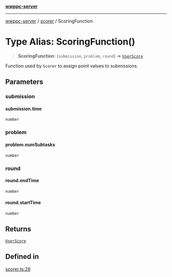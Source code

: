 [**wwppc-server**](../../README.md)

***

[wwppc-server](../../modules.md) / [scorer](../README.md) / ScoringFunction

# Type Alias: ScoringFunction()

> **ScoringFunction**: (`submission`, `problem`, `round`) => [`UserScore`](UserScore.md)

Function used by `Scorer` to assign point values to submissions.

## Parameters

### submission

#### submission.time

`number`

### problem

#### problem.numSubtasks

`number`

### round

#### round.endTime

`number`

#### round.startTime

`number`

## Returns

[`UserScore`](UserScore.md)

## Defined in

[scorer.ts:26](https://github.com/WWPPC/WWPPC-server/blob/c08bb5874acf9739d5547370b47d1a65e80f6db4/src/scorer.ts#L26)
